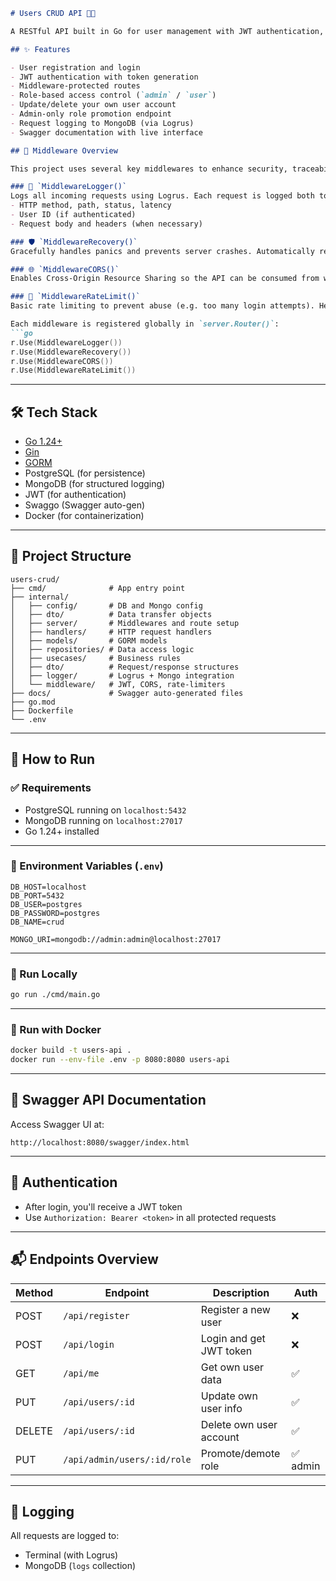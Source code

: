 ````markdown
# Users CRUD API 🧑‍💻

A RESTful API built in Go for user management with JWT authentication, role-based access control (admin/user), request logging to MongoDB, and Swagger documentation.

## ✨ Features

- User registration and login
- JWT authentication with token generation
- Middleware-protected routes
- Role-based access control (`admin` / `user`)
- Update/delete your own user account
- Admin-only role promotion endpoint
- Request logging to MongoDB (via Logrus)
- Swagger documentation with live interface

## 🧰 Middleware Overview

This project uses several key middlewares to enhance security, traceability, and reliability:

### 📘 `MiddlewareLogger()`
Logs all incoming requests using Logrus. Each request is logged both to the terminal and to MongoDB. Includes:
- HTTP method, path, status, latency
- User ID (if authenticated)
- Request body and headers (when necessary)

### 🛡 `MiddlewareRecovery()`
Gracefully handles panics and prevents server crashes. Automatically returns a 500 response when unexpected errors occur, logging the stack trace.

### 🌐 `MiddlewareCORS()`
Enables Cross-Origin Resource Sharing so the API can be consumed from web frontends on different origins (e.g. React apps running on localhost).

### 🚦 `MiddlewareRateLimit()`
Basic rate limiting to prevent abuse (e.g. too many login attempts). Helps reduce load and brute-force risk.

Each middleware is registered globally in `server.Router()`:
```go
r.Use(MiddlewareLogger())
r.Use(MiddlewareRecovery())
r.Use(MiddlewareCORS())
r.Use(MiddlewareRateLimit())
````

---

## 🛠️ Tech Stack

* [Go 1.24+](https://go.dev/)
* [Gin](https://github.com/gin-gonic/gin)
* [GORM](https://gorm.io/)
* PostgreSQL (for persistence)
* MongoDB (for structured logging)
* JWT (for authentication)
* Swaggo (Swagger auto-gen)
* Docker (for containerization)

---

## 📁 Project Structure

```
users-crud/
├── cmd/              # App entry point
├── internal/
│   ├── config/       # DB and Mongo config
│   ├── dto/          # Data transfer objects
│   ├── server/       # Middlewares and route setup
│   ├── handlers/     # HTTP request handlers
│   ├── models/       # GORM models
│   ├── repositories/ # Data access logic
│   ├── usecases/     # Business rules
│   ├── dto/          # Request/response structures
│   ├── logger/       # Logrus + Mongo integration
│   └── middleware/   # JWT, CORS, rate-limiters
├── docs/             # Swagger auto-generated files
├── go.mod
├── Dockerfile
└── .env
```

---

## 🚀 How to Run

### ✅ Requirements

* PostgreSQL running on `localhost:5432`
* MongoDB running on `localhost:27017`
* Go 1.24+ installed

---

### 📄 Environment Variables (`.env`)

```env
DB_HOST=localhost
DB_PORT=5432
DB_USER=postgres
DB_PASSWORD=postgres
DB_NAME=crud

MONGO_URI=mongodb://admin:admin@localhost:27017
```

---

### 🧪 Run Locally

```bash
go run ./cmd/main.go
```

---

### 🐳 Run with Docker

```bash
docker build -t users-api .
docker run --env-file .env -p 8080:8080 users-api
```

---

## 📄 Swagger API Documentation

Access Swagger UI at:

```
http://localhost:8080/swagger/index.html
```

---

## 🔐 Authentication

* After login, you'll receive a JWT token
* Use `Authorization: Bearer <token>` in all protected requests

---

## 📬 Endpoints Overview

| Method | Endpoint                    | Description             | Auth    |
| ------ | --------------------------- | ----------------------- | ------- |
| POST   | `/api/register`             | Register a new user     | ❌       |
| POST   | `/api/login`                | Login and get JWT token | ❌       |
| GET    | `/api/me`                   | Get own user data       | ✅       |
| PUT    | `/api/users/:id`            | Update own user info    | ✅       |
| DELETE | `/api/users/:id`            | Delete own user account | ✅       |
| PUT    | `/api/admin/users/:id/role` | Promote/demote role     | ✅ admin |

---

## 🧾 Logging

All requests are logged to:

* Terminal (with Logrus)
* MongoDB (`logs` collection)
